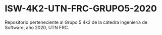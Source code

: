 # ISW-4K2-UTN-FRC-GRUPO5-2020
Repositorio perteneciente al Grupo 5 4k2 de la cátedra Ingeniería de Software, año 2020, UTN FRC. 
